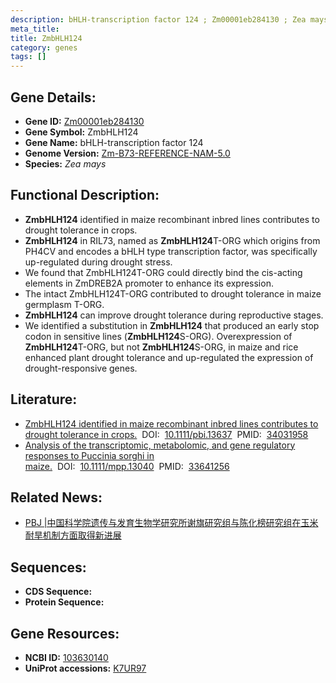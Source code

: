 ```yaml
---
description: bHLH-transcription factor 124 ; Zm00001eb284130 ; Zea mays
meta_title:
title: ZmbHLH124
category: genes
tags: []
---
```


## Gene Details:
- **Gene ID:**	[Zm00001eb284130](https://www.maizegdb.org/gene_center/gene/Zm00001eb284130)
- **Gene Symbol:** ZmbHLH124
- **Gene Name:** bHLH-transcription factor 124
- **Genome Version:** [Zm-B73-REFERENCE-NAM-5.0](https://www.maizegdb.org/genome/assembly/Zm-B73-REFERENCE-NAM-5.0)
- **Species:** *Zea mays*

## Functional Description:
   - **ZmbHLH124** identified in maize recombinant inbred lines contributes to drought tolerance in crops.
   - **ZmbHLH124** in RIL73, named as **ZmbHLH124**T-ORG which origins from PH4CV and encodes a bHLH type transcription factor, was specifically up-regulated during drought stress.
   - We found that ZmbHLH124T-ORG could directly bind the cis-acting elements in ZmDREB2A promoter to enhance its expression.
   - The intact ZmbHLH124T-ORG contributed to drought tolerance in maize germplasm T-ORG.
   - **ZmbHLH124** can improve drought tolerance during reproductive stages.
   - We identified a substitution in **ZmbHLH124** that produced an early stop codon in sensitive lines (**ZmbHLH124**S-ORG). Overexpression of **ZmbHLH124**T-ORG, but not **ZmbHLH124**S-ORG, in maize and rice enhanced plant drought tolerance and up-regulated the expression of drought-responsive genes.

## Literature:
   - [ZmbHLH124 identified in maize recombinant inbred lines contributes to drought tolerance in crops.]( https://onlinelibrary.wiley.com/doi/10.1111/pbi.13637)&nbsp;&nbsp;DOI:&nbsp;&nbsp;[10.1111/pbi.13637](https://onlinelibrary.wiley.com/doi/10.1111/pbi.13637)&nbsp;&nbsp;PMID:&nbsp;&nbsp;[34031958](https://pubmed.ncbi.nlm.nih.gov/34031958/)
   - [Analysis of the transcriptomic, metabolomic, and gene regulatory responses to Puccinia sorghi in maize.]( https://bsppjournals.onlinelibrary.wiley.com/doi/10.1111/mpp.13040)&nbsp;&nbsp;DOI:&nbsp;&nbsp;[10.1111/mpp.13040](https://bsppjournals.onlinelibrary.wiley.com/doi/10.1111/mpp.13040)&nbsp;&nbsp;PMID:&nbsp;&nbsp;[33641256](https://pubmed.ncbi.nlm.nih.gov/33641256/)

## Related News:
   - [PBJ | ​中国科学院遗传与发育生物学研究所谢旗研究组与陈化榜研究组在玉米耐旱机制方面取得新进展](https://mp.weixin.qq.com/s?__biz=Mzg3MDEwNDEyMg==&mid=2247511214&idx=3&sn=5965cffc57781192e54b02f798bf949d&chksm=ce9001fbf9e788ed3f67070d801f31f5f6255219b335c56c54ca5c863572f9f5a5a1b73affe3&scene=27#wechat_redirect)

## Sequences:
- **CDS Sequence:**
- **Protein Sequence:**

## Gene Resources:
- **NCBI ID:** [103630140](https://www.ncbi.nlm.nih.gov/gene/?term=103630140)
- **UniProt accessions:** [K7UR97](https://www.uniprot.org/uniprotkb/K7UR97/entry)
